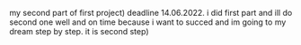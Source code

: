 my second part of first project) deadline 14.06.2022. i did first part and ill do second one well and on time because i want to succed and im going to my dream step by step. it is second step)

